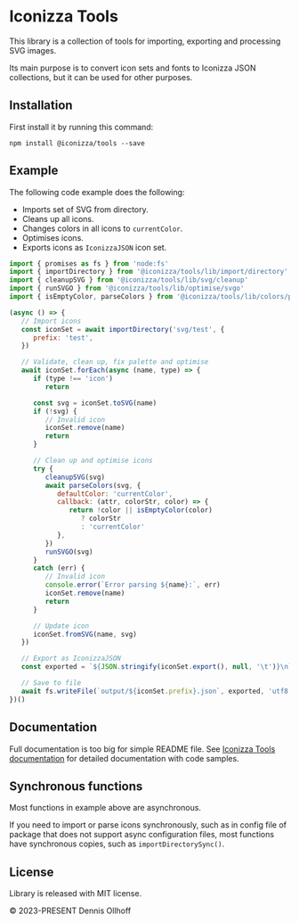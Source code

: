 # Iconizza Tools

This library is a collection of tools for importing, exporting and processing SVG images.

Its main purpose is to convert icon sets and fonts to Iconizza JSON collections, but it can be used for other purposes.

## Installation

First install it by running this command:

```
npm install @iconizza/tools --save
```

## Example

The following code example does the following:

-   Imports set of SVG from directory.
-   Cleans up all icons.
-   Changes colors in all icons to `currentColor`.
-   Optimises icons.
-   Exports icons as `IconizzaJSON` icon set.

```js
import { promises as fs } from 'node:fs'
import { importDirectory } from '@iconizza/tools/lib/import/directory'
import { cleanupSVG } from '@iconizza/tools/lib/svg/cleanup'
import { runSVGO } from '@iconizza/tools/lib/optimise/svgo'
import { isEmptyColor, parseColors } from '@iconizza/tools/lib/colors/parse';

(async () => {
   // Import icons
   const iconSet = await importDirectory('svg/test', {
      prefix: 'test',
   })

   // Validate, clean up, fix palette and optimise
   await iconSet.forEach(async (name, type) => {
      if (type !== 'icon')
         return

      const svg = iconSet.toSVG(name)
      if (!svg) {
         // Invalid icon
         iconSet.remove(name)
         return
      }

      // Clean up and optimise icons
      try {
         cleanupSVG(svg)
         await parseColors(svg, {
            defaultColor: 'currentColor',
            callback: (attr, colorStr, color) => {
               return !color || isEmptyColor(color)
                  ? colorStr
                  : 'currentColor'
            },
         })
         runSVGO(svg)
      }
      catch (err) {
         // Invalid icon
         console.error(`Error parsing ${name}:`, err)
         iconSet.remove(name)
         return
      }

      // Update icon
      iconSet.fromSVG(name, svg)
   })

   // Export as IconizzaJSON
   const exported = `${JSON.stringify(iconSet.export(), null, '\t')}\n`

   // Save to file
   await fs.writeFile(`output/${iconSet.prefix}.json`, exported, 'utf8')
})()
```

## Documentation

Full documentation is too big for simple README file. See [Iconizza Tools documentation](https://docs.iconizza.design/tools/tools2/) for detailed documentation with code samples.

## Synchronous functions

Most functions in example above are asynchronous.

If you need to import or parse icons synchronously, such as in config file of package that does not support async configuration files, most functions have synchronous copies, such as `importDirectorySync()`.

## License

Library is released with MIT license.

© 2023-PRESENT Dennis Ollhoff
